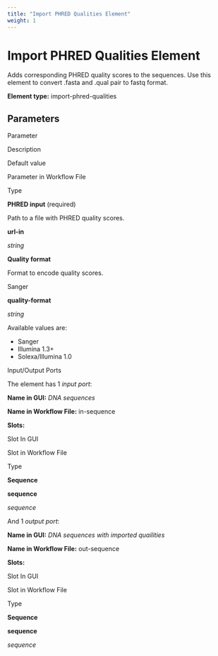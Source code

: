 ```yaml
---
title: "Import PHRED Qualities Element"
weight: 1
---
```



# Import PHRED Qualities Element

Adds corresponding PHRED quality scores to the sequences. Use this element to convert .fasta and .qual pair to fastq format.

**Element type:** import-phred-qualities

Parameters
----------

Parameter

Description

Default value

Parameter in Workflow File

Type

**PHRED input** (required)

Path to a file with PHRED quality scores.



**url-in**

_string_

**Quality format**

Format to encode quality scores.

Sanger

**quality-format**

_string_

Available values are:

*   Sanger
*   Illumina 1.3+
*   Solexa/Illumina 1.0

Input/Output Ports

The element has 1 _input port_:

**Name in GUI:** _DNA sequences_

**Name in Workflow File:** in-sequence

**Slots:**

Slot In GUI

Slot in Workflow File

Type

**Sequence**

**sequence**

_sequence_

And 1 _output port_:

**Name in GUI:** _DNA sequences with imported quailities_

**Name in Workflow File:** out-sequence

**Slots:**

Slot In GUI

Slot in Workflow File

Type

**Sequence**

**sequence**

_sequence_
